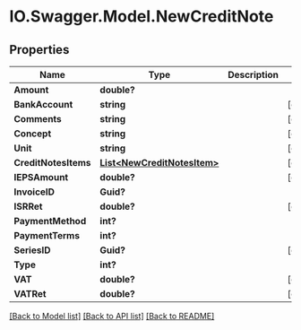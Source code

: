 # IO.Swagger.Model.NewCreditNote
## Properties

Name | Type | Description | Notes
------------ | ------------- | ------------- | -------------
**Amount** | **double?** |  | 
**BankAccount** | **string** |  | [optional] 
**Comments** | **string** |  | [optional] 
**Concept** | **string** |  | [optional] 
**Unit** | **string** |  | [optional] 
**CreditNotesItems** | [**List&lt;NewCreditNotesItem&gt;**](NewCreditNotesItem.md) |  | [optional] 
**IEPSAmount** | **double?** |  | [optional] 
**InvoiceID** | **Guid?** |  | 
**ISRRet** | **double?** |  | [optional] 
**PaymentMethod** | **int?** |  | 
**PaymentTerms** | **int?** |  | 
**SeriesID** | **Guid?** |  | [optional] 
**Type** | **int?** |  | 
**VAT** | **double?** |  | [optional] 
**VATRet** | **double?** |  | [optional] 

[[Back to Model list]](../README.md#documentation-for-models) [[Back to API list]](../README.md#documentation-for-api-endpoints) [[Back to README]](../README.md)

